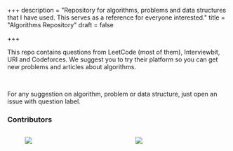 +++
description = "Repository for algorithms, problems and data structures that I have used. This serves as a reference for everyone interested."
title = "Algorithms Repository"
draft = false

+++

<div class="container">
  <div class="has-text-justified">
    <p>
      This repo contains questions from LeetCode (most of them), Interviewbit, URI and Codeforces. We suggest you to try their platform so you can get new problems and articles about algorithms.
    </p>
    <br/>
    <p>
      For any suggestion on algorithm, problem or data structure, just open an issue with question label.
    </p>
  </div>
</div>

<section class="section">
  <div class="container">
    <h3 class="is-size-2">Contributors</h3>
    <div class="columns is-multiline is-centered">
      <div class="column is-2 is-horizontal-center is-flex">
        <figure class="image is-128x128 ">
          <img class="is-rounded" src="https://avatars2.githubusercontent.com/u/5986103?s=400&v=4"/>
        </figure>
      </div>
      <div class="column is-2 is-horizontal-center is-flex">
        <figure class="image is-128x128 ">
          <img class="is-rounded" src="https://avatars1.githubusercontent.com/u/3476247?s=400&v=4"/>
        </figure>
      </div>
    <div/>
  </div>

</section>
